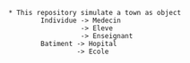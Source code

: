 <pre><code>* This repository simulate a town as object
        Individue -> Medecin
                  -> Eleve
                  -> Enseignant
        Batiment -> Hopital
                 -> Ecole
</code></pre>
